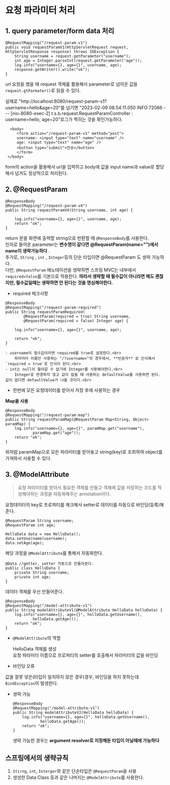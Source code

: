 # 요청 파라미터 처리

## 1. query parameter/form data 처리

```
@RequestMapping("/request-param-v1")
public void requestParamV1(HttpServletRequest request, HttpServletResponse response) throws IOException {
    String username = request.getParameter("username");
    int age = Integer.parseInt(request.getParameter("age"));
    log.info("username={}, age={}", username, age);
    response.getWriter().write("ok");
}
```

url 요청을 했을 때 request 객체를 활용해서 parameter로 넘어온 값을 `request.gtParmater()`로 읽을 수 있다.<br>

실제로 "http://localhost:8080/request-param-v1?username=hello&age=20"를 넘기면 "2023-02-09 08:54:11.050  INFO 72086 --- [nio-8080-exec-2] t.s.b.request.RequestParamController     : username=hello, age=20"로그가 찍히는 것을 확인가능하다.<br>

```
  <body>
     <form action="/request-param-v1" method="post">
     username: <input type="text" name="username" />
     age: <input type="text" name="age" />
     <button type="submit">전송</button>
     </form>
 </body>
```
form의 action을 활용해서 url을 입력하고 body에 값을 input name과 value로 할당해서 넘겨도 정상적으로 처리된다.<br>

## 2. @RequestParam

```
@ResponseBody
@RequestMapping("/request-param-v4")
public String requestParamV4(String username, int age) {

    log.info("username={}, age={}", username, age);
    return "ok";
}

```

return 문을 화면에 출력할 string으로 반환할 때 `@ResponseBody`를 사용한다.<br>
인자로 들어온 parameter는 **변수명이 같다면 @RequestParam(name="")에서 name이 생략가능하다** .<br>
추가로, `String` , `int` , `Integer`등의 단순 타입이면 @RequestParam 도 생략 가능하다.<br>
    다만, `@RequestParam` 애노테이션을 생략하면 스프링 MVC는 내부에서 `required=false`를 기본으로 적용한다.
    **따라서 생략할 때 필수값이 아니라면 해도 괜찮지만, 필수값일때는 생략하면 안 된다는 것을 명심해야한다.** <br>

- required 체크사항<br>

```
@ResponseBody
@RequestMapping("/request-param-required")
public String requestParamRequired(
        @RequestParam(required = true) String username,
        @RequestParam(required = false) Integer age) {

    log.info("username={}, age={}", username, age);

    return "ok";
}
```
    - username이 필수값이라면 required를 true로 설정한다.<br>
        파라미터 이름만 사용하는 "/?username="의 경우에서, **빈문자** 로 인식해서 `required = true`로 인식이 된다.<br>
    - int는 null이 들어갈 수 없기에 Integer를 사용해야한다.<br>
        Integer로 변경하지 않고 값이 없을 때 사용하는 defaultValue를 사용하면 된다. 값이 없다면 defaultValue가 나올 것이다.<br>


- 한번에 모든 요청데이터를 받아서 저장 후에 사용하는 경우 

**Map을 사용**<br>
```
@ResponseBody
@RequestMapping("/request-param-map")
public String requestParamMap(@RequestParam Map<String, Object> paramMap) {
    log.info("username={}, age={}", paramMap.get("username"),
            paramMap.get("age"));
    return "ok";
}
```
위처럼 paramMap으로 모든 파라미터를 받아놓고 string(key)로 조회하여 object를 가져와서 사용할 수 있다.<br>


## 3. @ModelAttribute

> 요청 파라미터를 받아서 필요한 객체를 만들고 객체에 값을 저장하는 코드를 작성해야하는 과정을 자동화해주는 annotation이다.<br>


요청데이터의 key로 프로퍼티를 체크해서 setter로 데이터를 자동으로 바인딩(등록)해준다.


```
@RequestParam String username;
@RequestParam int age;

HelloData data = new HelloData();
data.setUsername(username);
data.setAge(age);
```

해당 과정을 `@ModelAttribute`를 통해서 자동화한다.<br>

```
@Data //getter, setter 자동으로 만들어준다.
public class HelloData {
    private String username;
    private int age;
}
```
데이터 객체를 우선 만들어준다.<br>

```
@ResponseBody
@RequestMapping("/model-attribute-v1")
public String modelAttributeV1(@ModelAttribute HelloData helloData) {
    log.info("username={}, age={}", helloData.getUsername(),
            helloData.getAge());
    return "ok";
}
```

- `@ModelAttribute`의 역할<br>
    
    HelloData 객체를 생성<br>
    요청 파라미터 이름으로 프로퍼티의 setter를 호출해서 파라미터의 값을 바인딩


- 바인딩 오류

값을 잘못 넣은(타입이 일치하지 않은 경우)경우, 바인딩을 하지 못하는데 `BindException`이 발생한다.<br>

- 생략 가능

    ```
    @ResponseBody
    @RequestMapping("/model-attribute-v1")
    public String modelAttributeV2(HelloData helloData) {
        log.info("username={}, age={}", helloData.getUsername(),
                helloData.getAge());
        return "ok";
    }
    ```

    생략 가능한 경우는 **argument resolver로 지정해둔 타입이 아닐때에 가능하다** <br>
    
## 스프링에서의 생략규칙

1. `Stirng`, `int`, `Interger`와 같은 단순타입은 `@RequestParam`을 사용<br>
2. 생성한 Data Class 등과 같은 나머지는 `@ModelAttribute`를 사용한다.<br>



